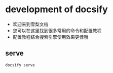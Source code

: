 # development of docsify

- 欢迎来到雪梨文档
- 您可以在这里找到很多常用的命令和配置教程
- 配置教程结合搜索引擎使用效果更佳哦

## serve

```shell
docsify serve
```

